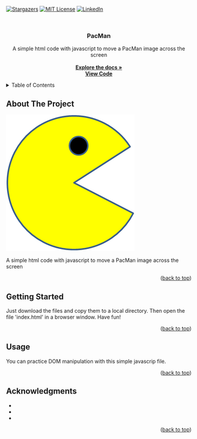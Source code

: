 <a name="readme-top"></a>

<!-- PROJECT SHIELDS -->
[![Stargazers][stars-shield]][stars-url]
[![MIT License][license-shield]][license-url]
[![LinkedIn][linkedin-shield]][linkedin-url]

<!-- PROJECT DESCRIPTION -->
<br />
<div align="center">
  <h3 align="center">PacMan</h3>

  <p align="center">
    A simple html code with javascript to move a PacMan image across the screen
    <br />
    <br />
    <a href="https://github.com/mike69slp/portafolio_w4_pacman"><strong>Explore the docs »</strong></a>
    <br />
    <a href="https://github.com/mike69slp/portafolio_w4_pacman/blob/main/pacman.js"><strong>View Code</strong></a>
  </p>
</div>

<!-- TABLE OF CONTENTS -->
<details>
  <summary>Table of Contents</summary>
  <ol>
    <li><a href="#about-the-project">About The Project</a></li>
    <li><a href="#getting-started">Getting Started</a></li>
    <li><a href="#usage">Usage</a></li>
    <li><a href="#acknowledgments">Acknowledgments</a></li>
  </ol>
</details>

<!-- ABOUT THE PROJECT -->
## About The Project

[![Product Name Screen Shot][product-screenshot]](https://github.com/mike69slp/portafolio_w4_pacman/blob/main/pacman.js)

A simple html code with javascript to move a PacMan image across the screen

<p align="right">(<a href="#readme-top">back to top</a>)</p>

<!-- GETTING STARTED -->
## Getting Started

Just download the files and copy them to a local directory. Then open the file 'index.html' in a browser window. Have fun!

<p align="right">(<a href="#readme-top">back to top</a>)</p>

<!-- USAGE EXAMPLES -->
## Usage

You can practice DOM manipulation with this simple javascrip file.

<p align="right">(<a href="#readme-top">back to top</a>)</p>

<!-- ACKNOWLEDGMENTS -->
## Acknowledgments

* []()
* []()
* []()

<p align="right">(<a href="#readme-top">back to top</a>)</p>

<!-- MARKDOWN LINKS & IMAGES -->
<!-- https://www.markdownguide.org/basic-syntax/#reference-style-links -->
[stars-shield]: https://img.shields.io/github/stars/mike69slp/portafolio_w4_pacman.svg?style=for-the-badge
[stars-url]: https://github.com/mike69slp/portafolio_w4_pacman/stargazers
[license-shield]: https://img.shields.io/github/license/mike69slp/portafolio_w4_pacman.svg?style=for-the-badge
[license-url]: https://github.com/mike69slp/portafolio_w4_pacman/blob/main/LICENSE
[linkedin-shield]: https://img.shields.io/badge/-LinkedIn-black.svg?style=for-the-badge&logo=linkedin&colorB=555
[linkedin-url]: https://www.linkedin.com/in/miguel-esparza-3403306a
[product-screenshot]: https://github.com/mike69slp/portafolio_w4_pacman/blob/main/images/PacMan1.png
